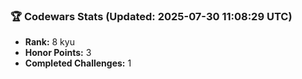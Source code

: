 ### 🏆 Codewars Stats (Updated: 2025-07-30 11:08:29 UTC)

- **Rank:** 8 kyu
- **Honor Points:** 3
- **Completed Challenges:** 1
